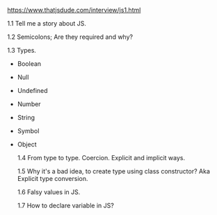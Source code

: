 https://www.thatjsdude.com/interview/js1.html

1.1 Tell me a story about JS.

1.2 Semicolons; Are they required and why?

1.3 Types.

- Boolean
- Null
- Undefined
- Number
- String
- Symbol
- Object

  1.4 From type to type. Coercion. Explicit and implicit ways.

  1.5 Why it's a bad idea, to create type using class constructor? Aka Explicit type conversion.

  1.6 Falsy values in JS.

  1.7 How to declare variable in JS?

